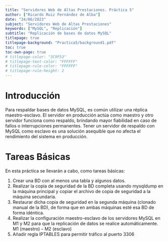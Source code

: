 ```yaml
---
title: "Servidores Web de Altas Prestaciones. Práctica 5"
author: ["Ricardo Ruiz Fernández de Alba"]
date: "24/06/2023"
subject: "Servidores Web de Altas Prestaciones"
keywords: ["MySQL", "Replicación"]
subtitle: "Replicación de bases de datos MySQL"
titlepage: true
titlepage-background: "Practica5/background1.pdf"
toc: true
toc-own-page: true
# titlepage-color: "3C9F53"
# titlepage-text-color: "FFFFFF"
# titlepage-rule-color: "FFFFFF"
# titlepage-rule-height: 2
---
```


# Introducción

Para respaldar bases de datos MySQL, es común utilizar una réplica maestro-esclavo. El servidor en producción actúa como maestro y otro servidor funciona como respaldo, brindando mayor fiabilidad en caso de fallos o interrupciones permanentes. Tener un servidor de respaldo con MySQL como esclavo es una solución asequible que no afecta el rendimiento del sistema en producción.

# Tareas Básicas

En esta práctica se llevarán a cabo, como tareas básicas:
1. Crear una BD con al menos una tabla y algunos datos.
2. Realizar la copia de seguridad de la BD completa usando mysqldump en la
máquina principal y copiar el archivo de copia de seguridad a la máquina
secundaria.
3. Restaurar dicha copia de seguridad en la segunda máquina (clonado manual de
la BD), de forma que en ambas máquinas esté esa BD de forma idéntica.
4. Realizar la configuración maestro-esclavo de los servidores MySQL en M1 y M2
para que la replicación de datos se realice automáticamente. M1 (maestro) – M2
(esclavo)
5. Añadir regla IPTABLES para permitir tráfico al puerto 3306


